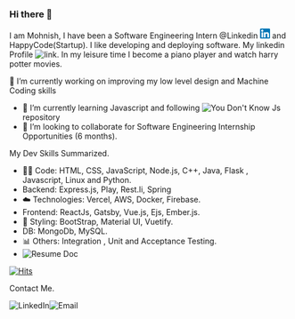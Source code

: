 ### Hi there 👋

<!--
**JPRMohnish/JPRMohnish** is a ✨ _special_ ✨ repository because its `README.md` (this file) appears on your GitHub profile.

Here are some ideas to get you started:

- 🔭 I’m currently working on ...
- 🌱 I’m currently learning ...
- 👯 I’m looking to collaborate on ...
- 🤔 I’m looking for help with ...
- 💬 Ask me about ...
- 📫 How to reach me: ...
- 😄 Pronouns: ...
- ⚡ Fun fact: ...
-->

I am Mohnish, I have been a Software Engineering Intern @Linkedin <img width="18" height="18" alt="LinkedIn" src="./linkedin.png"/> and HappyCode(Startup).
I like developing and deploying software. My linkedin Profile ![link](https://www.linkedin.com/in/mohnish-satidasani-224204191/).
In my leisure time I become a piano player and watch harry potter movies.

🔭 I’m currently working on improving my low level design and Machine Coding skills
- 🌱 I’m currently learning Javascript and following  ![You Don't Know Js](https://github.com/getify/You-Dont-Know-JS) repository
- 👯 I’m looking to collaborate for Software Engineering Internship Opportunities (6 months).

My Dev Skills Summarized.
- :man_technologist: Code: HTML, CSS, JavaScript, Node.js, C++, Java, Flask , Javascript, Linux and Python.
- Backend: Express.js, Play, Rest.li, Spring
- :cloud: Technologies: Vercel, AWS, Docker, Firebase.
- Frontend: ReactJs, Gatsby, Vue.js, Ejs, Ember.js.
- 🌺 Styling: BootStrap, Material UI, Vuetify.
- DB: MongoDb, MySQL.
- 📊 Others: Integration , Unit and Acceptance Testing.
- ![Resume Doc](https://docs.google.com/document/d/1yzodndFq3kuTblRtu9_dBPRY5frWunNMA6N1pzx7aKY/edit)

[![Hits](https://hits.seeyoufarm.com/api/count/incr/badge.svg?tab=repositories&url=https%3A%2F%2Fgithub.com%2FJPRMohnish&count_bg=%2379C83D&title_bg=%23555555&icon=&icon_color=%23E7E7E7&title=hits&edge_flat=false)](https://hits.seeyoufarm.com)

Contact Me.


<a href="https://www.linkedin.com/in/mohnish-satidasani-224204191/">
  <img align="left" alt="LinkedIn" src="https://img.icons8.com/bubbles/50/000000/linkedin.png"/>
</a>

<a href="mailto:monis.satidasani1@gmail.com">
  <img align="left" alt="Email" src="https://img.icons8.com/bubbles/50/000000/gmail.png"/>
</a>

